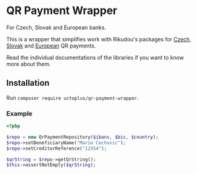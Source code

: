 # QR Payment Wrapper

For Czech, Slovak and European banks.

This is a wrapper that simplifies work with
Rikudou's packages for [Czech](https://github.com/RikudouSage/QrPaymentCZ), 
[Slovak](https://github.com/RikudouSage/QrPaymentSK)
and [European](https://github.com/RikudouSage/QrPaymentEU) QR payments.

Read the individual documentations of the libraries if you want to know more about them.

## Installation

Run `composer require uctoplus/qr-payment-wrapper`.

### Example

```php
<?php

$repo = new QrPaymentRepository($ibans, $bic, $country);
$repo->setBeneficiaryName("Mario Cechovic");
$repo->setCreditorReference("12554");

$qrString = $repo->getQrString();
$this->assertNotEmpty($qrString);
```
